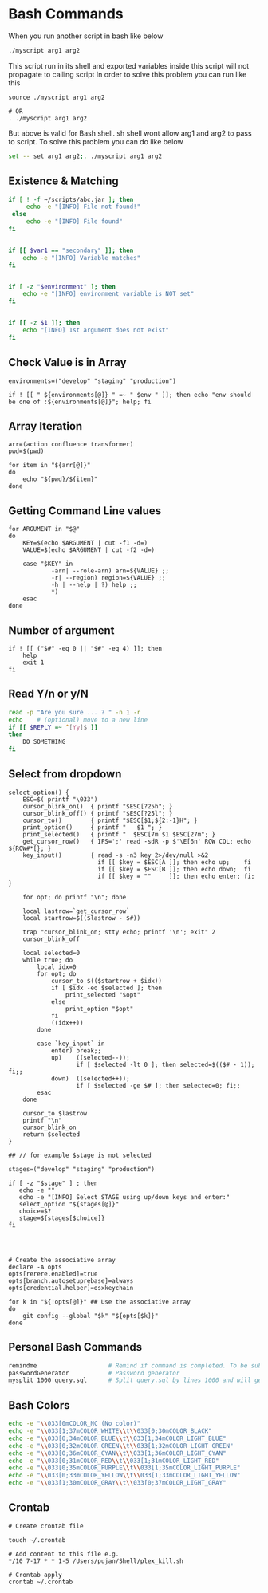# Bash Commands

When you run another script in bash like below

```bash
./myscript arg1 arg2
```

This script run in its shell and exported variables inside this script will not propagate to calling script
In order to solve this problem you can run like this

```shell script
source ./myscript arg1 arg2

# OR
. ./myscript arg1 arg2
```

But above is valid for Bash shell. sh shell wont allow arg1 and arg2 to pass to script. To solve
this problem you can do like below

```bash
set -- set arg1 arg2;. ./myscript arg1 arg2
```

## Existence & Matching

```bash
if [ ! -f ~/scripts/abc.jar ]; then
     echo -e "[INFO] File not found!"
 else
     echo -e "[INFO] File found"
fi


if [[ $var1 == "secondary" ]]; then
    echo -e "[INFO] Variable matches"
fi


if [ -z "$environment" ]; then
	echo -e "[INFO] environment variable is NOT set"
fi


if [[ -z $1 ]]; then
    echo "[INFO] 1st argument does not exist"
fi
```

## Check Value is in Array

```
environments=("develop" "staging" "production")

if ! [[ " ${environments[@]} " =~ " $env " ]]; then echo "env should be one of :${environments[@]}"; help; fi
```


## Array Iteration

```shell script
arr=(action confluence transformer)
pwd=$(pwd)

for item in "${arr[@]}"
do
	echo "${pwd}/${item}"
done
```


## Getting Command Line values

```
for ARGUMENT in "$@"
do
    KEY=$(echo $ARGUMENT | cut -f1 -d=)
    VALUE=$(echo $ARGUMENT | cut -f2 -d=)

    case "$KEY" in
            -arn| --role-arn) arn=${VALUE} ;;
            -r| --region) region=${VALUE} ;;
            -h | --help | ?) help ;;
            *)
    esac
done
```


## Number of argument

```
if ! [[ ("$#" -eq 0 || "$#" -eq 4) ]]; then
    help
    exit 1
fi
```


## Read Y/n or y/N

```bash
read -p "Are you sure ... ? " -n 1 -r
echo    # (optional) move to a new line
if [[ $REPLY =~ ^[Yy]$ ]]
then
    DO SOMETHING
fi
```



## Select from dropdown

```shell script
select_option() {
    ESC=$( printf "\033")
    cursor_blink_on()  { printf "$ESC[?25h"; }
    cursor_blink_off() { printf "$ESC[?25l"; }
    cursor_to()        { printf "$ESC[$1;${2:-1}H"; }
    print_option()     { printf "   $1 "; }
    print_selected()   { printf "  $ESC[7m $1 $ESC[27m"; }
    get_cursor_row()   { IFS=';' read -sdR -p $'\E[6n' ROW COL; echo ${ROW#*[}; }
    key_input()        { read -s -n3 key 2>/dev/null >&2
                         if [[ $key = $ESC[A ]]; then echo up;    fi
                         if [[ $key = $ESC[B ]]; then echo down;  fi
                         if [[ $key = ""     ]]; then echo enter; fi; }

    for opt; do printf "\n"; done

    local lastrow=`get_cursor_row`
    local startrow=$(($lastrow - $#))

    trap "cursor_blink_on; stty echo; printf '\n'; exit" 2
    cursor_blink_off

    local selected=0
    while true; do
        local idx=0
        for opt; do
            cursor_to $(($startrow + $idx))
            if [ $idx -eq $selected ]; then
                print_selected "$opt"
            else
                print_option "$opt"
            fi
            ((idx++))
        done

        case `key_input` in
            enter) break;;
            up)    ((selected--));
                   if [ $selected -lt 0 ]; then selected=$(($# - 1)); fi;;
            down)  ((selected++));
                   if [ $selected -ge $# ]; then selected=0; fi;;
        esac
    done

    cursor_to $lastrow
    printf "\n"
    cursor_blink_on
    return $selected
}

## // for example $stage is not selected

stages=("develop" "staging" "production")

if [ -z "$stage" ] ; then
   echo -e ""
   echo -e "[INFO] Select STAGE using up/down keys and enter:"
   select_option "${stages[@]}"
   choice=$?
   stage=${stages[$choice]}
fi




# Create the associative array
declare -A opts
opts[rerere.enabled]=true
opts[branch.autosetuprebase]=always
opts[credential.helper]=osxkeychain

for k in "${!opts[@]}" ## Use the associative array
do
    git config --global "$k" "${opts[$k]}"
done
```

## Personal Bash Commands

```bash
remindme                    # Remind if command is completed. To be submitted CMD && remindme
passwordGenerator           # Password generator 
mysplit 1000 query.sql      # Split query.sql by lines 1000 and will generator query_1.sql, query_2.sql etc
```


## Bash Colors

```bash
echo -e "\\033[0mCOLOR_NC (No color)"
echo -e "\\033[1;37mCOLOR_WHITE\\t\\033[0;30mCOLOR_BLACK"
echo -e "\\033[0;34mCOLOR_BLUE\\t\\033[1;34mCOLOR_LIGHT_BLUE"
echo -e "\\033[0;32mCOLOR_GREEN\\t\\033[1;32mCOLOR_LIGHT_GREEN"
echo -e "\\033[0;36mCOLOR_CYAN\\t\\033[1;36mCOLOR_LIGHT_CYAN"
echo -e "\\033[0;31mCOLOR_RED\\t\\033[1;31mCOLOR_LIGHT_RED"
echo -e "\\033[0;35mCOLOR_PURPLE\\t\\033[1;35mCOLOR_LIGHT_PURPLE"
echo -e "\\033[0;33mCOLOR_YELLOW\\t\\033[1;33mCOLOR_LIGHT_YELLOW"
echo -e "\\033[1;30mCOLOR_GRAY\\t\\033[0;37mCOLOR_LIGHT_GRAY"
```

## Crontab

```shell script
# Create crontab file

touch ~/.crontab

# Add content to this file e.g.
*/10 7-17 * * 1-5 /Users/pujan/Shell/plex_kill.sh

# Crontab apply
crontab ~/.crontab
```
